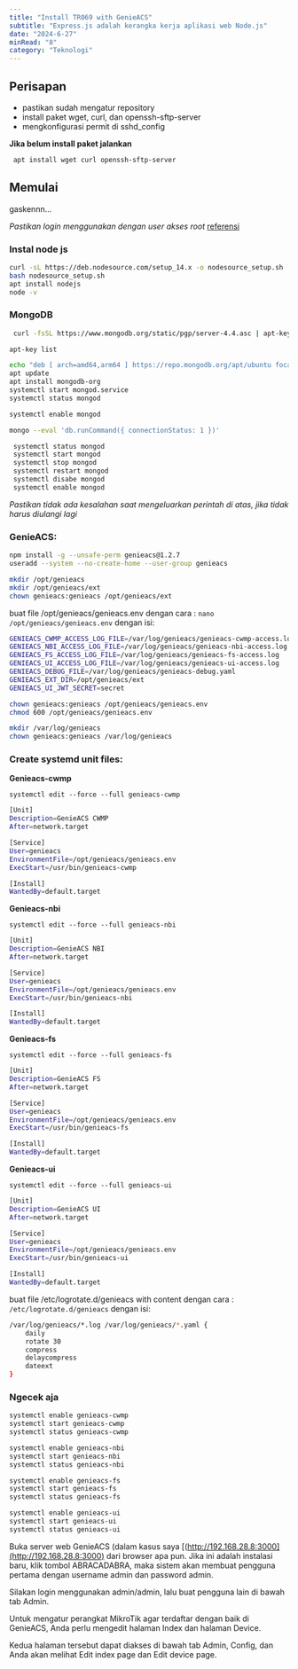 ```yaml
---
title: "Install TR069 with GenieACS"
subtitle: "Express.js adalah kerangka kerja aplikasi web Node.js"
date: "2024-6-27"
minRead: "8"
category: "Teknologi"
---
```


## Perisapan

- pastikan sudah mengatur repository
- install paket wget, curl, dan openssh-sftp-server
- mengkonfigurasi permit di sshd_config

**Jika belum install paket jalankan**

```bash
 apt install wget curl openssh-sftp-server
```

## Memulai

gaskennn...

_Pastikan login menggunakan dengan user akses root_
[referensi](https://forum.mikrotik.com/viewtopic.php?t=172399)

### Instal node js

```bash
curl -sL https://deb.nodesource.com/setup_14.x -o nodesource_setup.sh
bash nodesource_setup.sh
apt install nodejs
node -v
```

### MongoDB

```bash
 curl -fsSL https://www.mongodb.org/static/pgp/server-4.4.asc | apt-key add -
```

```bash
apt-key list
```

```bash
echo "deb [ arch=amd64,arm64 ] https://repo.mongodb.org/apt/ubuntu focal/mongodb-org/4.4 multiverse" | tee /etc/apt/sources.list.d/mongodb-org-4.4.list
apt update
apt install mongodb-org
systemctl start mongod.service
systemctl status mongod
```

```bash
systemctl enable mongod

mongo --eval 'db.runCommand({ connectionStatus: 1 })'
```

```bash
 systemctl status mongod
 systemctl start mongod
 systemctl stop mongod
 systemctl restart mongod
 systemctl disabe mongod
 systemctl enable mongod
```

_Pastikan tidak ada kesalahan saat mengeluarkan perintah di atas, jika tidak harus diulangi lagi_

### GenieACS:

```bash
npm install -g --unsafe-perm genieacs@1.2.7
useradd --system --no-create-home --user-group genieacs
```

```bash
mkdir /opt/genieacs
mkdir /opt/genieacs/ext
chown genieacs:genieacs /opt/genieacs/ext
```

buat file /opt/genieacs/genieacs.env dengan cara : `nano /opt/genieacs/genieacs.env` dengan isi:

```bash
GENIEACS_CWMP_ACCESS_LOG_FILE=/var/log/genieacs/genieacs-cwmp-access.log
GENIEACS_NBI_ACCESS_LOG_FILE=/var/log/genieacs/genieacs-nbi-access.log
GENIEACS_FS_ACCESS_LOG_FILE=/var/log/genieacs/genieacs-fs-access.log
GENIEACS_UI_ACCESS_LOG_FILE=/var/log/genieacs/genieacs-ui-access.log
GENIEACS_DEBUG_FILE=/var/log/genieacs/genieacs-debug.yaml
GENIEACS_EXT_DIR=/opt/genieacs/ext
GENIEACS_UI_JWT_SECRET=secret
```

```bash
chown genieacs:genieacs /opt/genieacs/genieacs.env
chmod 600 /opt/genieacs/genieacs.env
```

```bash
mkdir /var/log/genieacs
chown genieacs:genieacs /var/log/genieacs
```

### Create systemd unit files:

**Genieacs-cwmp**

`systemctl edit --force --full genieacs-cwmp`

```bash
[Unit]
Description=GenieACS CWMP
After=network.target

[Service]
User=genieacs
EnvironmentFile=/opt/genieacs/genieacs.env
ExecStart=/usr/bin/genieacs-cwmp

[Install]
WantedBy=default.target
```

**Genieacs-nbi**

`systemctl edit --force --full genieacs-nbi`

```bash
[Unit]
Description=GenieACS NBI
After=network.target

[Service]
User=genieacs
EnvironmentFile=/opt/genieacs/genieacs.env
ExecStart=/usr/bin/genieacs-nbi

[Install]
WantedBy=default.target
```

**Genieacs-fs**

`systemctl edit --force --full genieacs-fs`

```bash
[Unit]
Description=GenieACS FS
After=network.target

[Service]
User=genieacs
EnvironmentFile=/opt/genieacs/genieacs.env
ExecStart=/usr/bin/genieacs-fs

[Install]
WantedBy=default.target
```

**Genieacs-ui**

`systemctl edit --force --full genieacs-ui`

```bash
[Unit]
Description=GenieACS UI
After=network.target

[Service]
User=genieacs
EnvironmentFile=/opt/genieacs/genieacs.env
ExecStart=/usr/bin/genieacs-ui

[Install]
WantedBy=default.target
```

buat file /etc/logrotate.d/genieacs with content dengan cara : `/etc/logrotate.d/genieacs` dengan isi:

```bash
/var/log/genieacs/*.log /var/log/genieacs/*.yaml {
    daily
    rotate 30
    compress
    delaycompress
    dateext
}
```

### Ngecek aja

```bash
systemctl enable genieacs-cwmp
systemctl start genieacs-cwmp
systemctl status genieacs-cwmp

systemctl enable genieacs-nbi
systemctl start genieacs-nbi
systemctl status genieacs-nbi

systemctl enable genieacs-fs
systemctl start genieacs-fs
systemctl status genieacs-fs

systemctl enable genieacs-ui
systemctl start genieacs-ui
systemctl status genieacs-ui
```

Buka server web GenieACS (dalam kasus saya [(http://192.168.28.8:3000](http://192.168.28.8:3000) dari browser apa pun. Jika ini adalah instalasi baru, klik tombol ABRACADABRA, maka sistem akan membuat pengguna pertama dengan username admin dan password admin.

Silakan login menggunakan admin/admin, lalu buat pengguna lain di bawah tab Admin.

Untuk mengatur perangkat MikroTik agar terdaftar dengan baik di GenieACS, Anda perlu mengedit halaman Index dan halaman Device.

Kedua halaman tersebut dapat diakses di bawah tab Admin, Config, dan Anda akan melihat Edit index page dan Edit device page.